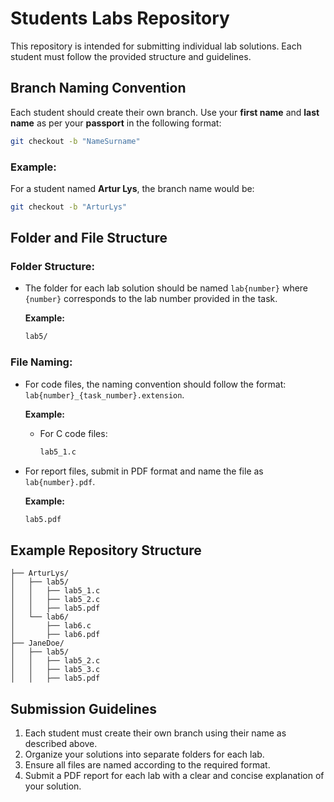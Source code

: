 
# Students Labs Repository

This repository is intended for submitting individual lab solutions. Each student must follow the provided structure and guidelines.

## **Branch Naming Convention**

Each student should create their own branch. Use your **first name** and **last name** as per your **passport** in the following format:

```bash
git checkout -b "NameSurname"
```

### Example:

For a student named **Artur Lys**, the branch name would be:

```bash
git checkout -b "ArturLys"
```

## **Folder and File Structure**

### Folder Structure:
- The folder for each lab solution should be named `lab{number}` where `{number}` corresponds to the lab number provided in the task.
  
  **Example:**
  ```bash
  lab5/
  ```

### File Naming:
- For code files, the naming convention should follow the format: `lab{number}_{task_number}.extension`.

  **Example:**
  - For C code files:
    ```bash
    lab5_1.c
    ```
- For report files, submit in PDF format and name the file as `lab{number}.pdf`.

  **Example:**
  ```bash
  lab5.pdf
  ```

## **Example Repository Structure**

```
├── ArturLys/
│   ├── lab5/
│   │   ├── lab5_1.c
│   │   ├── lab5_2.c
│   │   ├── lab5.pdf
│   └── lab6/
│       ├── lab6.c
│       ├── lab6.pdf
├── JaneDoe/
│   ├── lab5/
│   │   ├── lab5_2.c
│   │   ├── lab5_3.c
│   │   ├── lab5.pdf
```

## **Submission Guidelines**

1. Each student must create their own branch using their name as described above.
2. Organize your solutions into separate folders for each lab.
3. Ensure all files are named according to the required format.
4. Submit a PDF report for each lab with a clear and concise explanation of your solution.
